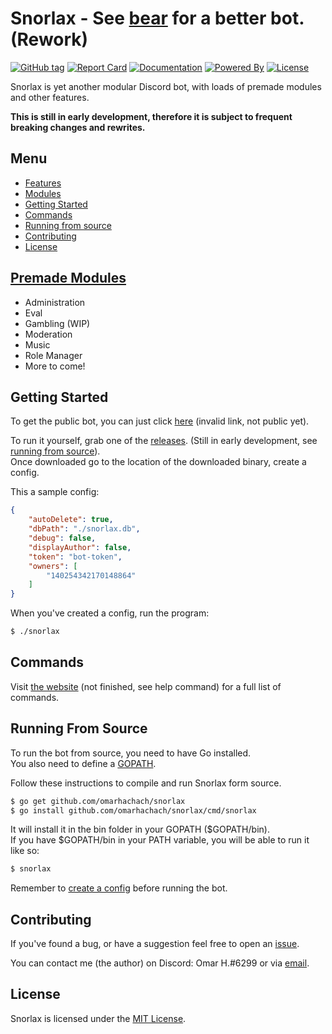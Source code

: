 # Snorlax - See [bear](https://github.com/omarhachach/bear) for a better bot. (Rework)
[![GitHub tag](https://img.shields.io/github/release/omarhachach/snorlax.svg?style=flat-square)](https://github.com/omarhachach/snorlax/releases)
[![Report Card](https://img.shields.io/badge/report%20card-a%2B-c0392b.svg?style=flat-square)](https://goreportcard.com/report/github.com/omarhachach/snorlax)
[![Documentation](https://img.shields.io/badge/documentation-godoc-1abc9c.svg?style=flat-square)](https://godoc.org/github.com/omarhachach/snorlax)
[![Powered By](https://img.shields.io/badge/powered%20by-go-blue.svg?style=flat-square)](https://golang.org/)
[![License](https://img.shields.io/badge/license-MIT%20License-1abc9c.svg?style=flat-square)](https://github.com/omarhachach/snorlax/blob/master/LICENSE)

Snorlax is yet another modular Discord bot, with loads of premade modules and other features.

**This is still in early development, therefore it is subject to frequent breaking changes and rewrites.**

## Menu
* [Features](#features)
* [Modules](#modules)
* [Getting Started](#getting-started)
* [Commands](#commands)
* [Running from source](#running-from-source)
* [Contributing](#contributing)
* [License](#license)

## [Premade Modules](https://github.com/omarhachach/snorlax/tree/master/modules)
* Administration
* Eval
* Gambling (WIP)
* Moderation
* Music
* Role Manager
* More to come!

## Getting Started
To get the public bot, you can just click [here]() (invalid link, not public yet).

To run it yourself, grab one of the [releases](https://github.com/omarhachach/snorlax/releases). (Still in early development, see [running from source](#running-from-source)).<br>
Once downloaded go to the location of the downloaded binary, create a config.

This a sample config:
```JSON
{
    "autoDelete": true,
    "dbPath": "./snorlax.db",
    "debug": false,
    "displayAuthor": false,
    "token": "bot-token",
    "owners": [
        "140254342170148864"
    ]
}
```
When you've created a config, run the program:
```Bash
$ ./snorlax
```

## Commands
Visit [the website](https://www.snorlaxbot.com/commands) (not finished, see help command) for a full list of commands.

## Running From Source
To run the bot from source, you need to have Go installed.<br>
You also need to define a [GOPATH](https://golang.org/doc/code.html#GOPATH).

Follow these instructions to compile and run Snorlax form source.
```Bash
$ go get github.com/omarhachach/snorlax
$ go install github.com/omarhachach/snorlax/cmd/snorlax
```
It will install it in the bin folder in your GOPATH ($GOPATH/bin).<br>
If you have $GOPATH/bin in your PATH variable, you will be able to run it like so:
```Bash
$ snorlax
```

Remember to [create a config](#getting-started) before running the bot.

## Contributing
If you've found a bug, or have a suggestion feel free to open an [issue](https://github.com/omarhachach/snorlax/issues).

You can contact me (the author) on Discord: Omar H.#6299 or via [email](mailto:contact@omarh.net).

## License
Snorlax is licensed under the [MIT License](https://github.com/omarhachach/snorlax/blob/master/LICENSE).
